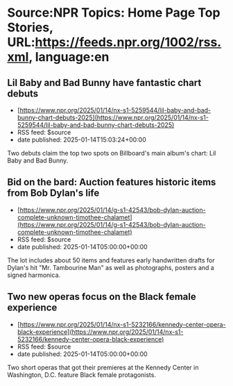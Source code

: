 # Source:NPR Topics: Home Page Top Stories, URL:https://feeds.npr.org/1002/rss.xml, language:en

## Lil Baby and Bad Bunny have fantastic chart debuts
 - [https://www.npr.org/2025/01/14/nx-s1-5259544/lil-baby-and-bad-bunny-chart-debuts-2025](https://www.npr.org/2025/01/14/nx-s1-5259544/lil-baby-and-bad-bunny-chart-debuts-2025)
 - RSS feed: $source
 - date published: 2025-01-14T15:03:24+00:00

Two debuts claim the top two spots on Billboard's main album's chart: Lil Baby and Bad Bunny.

## Bid on the bard: Auction features historic items from Bob Dylan's life
 - [https://www.npr.org/2025/01/14/g-s1-42543/bob-dylan-auction-complete-unknown-timothee-chalamet](https://www.npr.org/2025/01/14/g-s1-42543/bob-dylan-auction-complete-unknown-timothee-chalamet)
 - RSS feed: $source
 - date published: 2025-01-14T05:00:00+00:00

The lot includes about 50 items and features early handwritten drafts for Dylan's hit "Mr. Tambourine Man" as well as photographs, posters and a signed harmonica.

## Two new operas focus on the Black female experience
 - [https://www.npr.org/2025/01/14/nx-s1-5232166/kennedy-center-opera-black-experience](https://www.npr.org/2025/01/14/nx-s1-5232166/kennedy-center-opera-black-experience)
 - RSS feed: $source
 - date published: 2025-01-14T05:00:00+00:00

Two short operas that got their premieres at the Kennedy Center in Washington, D.C. feature Black female protagonists.

